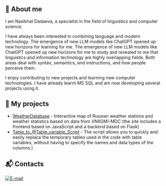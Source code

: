 ## 👩 About me

I am Nasikhat Dadaeva, a specialist in the field of linguistics and computer science. 

I have always been interested in combining language and modern technology. The emergence of new LLM models like ChatGPT opened up new horizons for learning for me. The emergence of new LLM models like ChatGPT opened up new horizons for me to study and revealed to me that linguistics and information technology are highly overlapping fields. Both areas deal with syntax, semantics, and instructions, and how people perceive them.

I enjoy contributing to new projects and learning new computer technologies. I have already learnt MS SQL and am now developing several projects using it.


## 📌 My projects
- [WeatherDatabase](http://209.38.230.157:5000/) - Interactive map of Russian weather stations and weather statistics based on data from VNIIGMI-MDC (the site includes a frontend based on JavaScript and a backend based on Flask)
- [Table_to_@Table_variable_Script](https://github.com/Nasikhat/Nasikhat/blob/main/%23table_to_%40table_variable.sql) - The script allows you to quickly and easily replace the temporary tables used in the code with table variables, without having to specify the names and data types of the columns.)

## 📬 Contacts
[![E-mail](https://img.shields.io/badge/Email-D14836?style=for-the-badge&logo=gmail&logoColor=white)](mailto:nasikhat.dadaeva@mail.ru)
